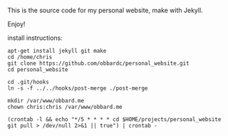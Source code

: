 This is the source code for my personal website, make with Jekyll.

Enjoy!


install instructions:

```
apt-get install jekyll git make
cd /home/chris
git clone https://github.com/obbardc/personal_website.git
cd personal_website

cd .git/hooks
ln -s -f ../../hooks/post-merge ./post-merge

mkdir /var/www/obbard.me
chown chris:chris /var/www/obbard.me

(crontab -l && echo "*/5 * * * * cd $HOME/projects/personal_website git pull > /dev/null 2>&1 || true") | crontab -

```
